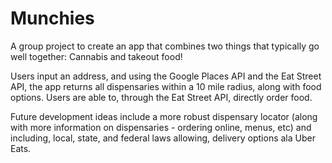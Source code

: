 # Munchies

A group project to create an app that combines  two things that typically go well together:  Cannabis and takeout food!

Users input an address, and using the Google Places API and the Eat Street API, the app returns all dispensaries within a 10 mile radius, along with food options. Users are able to, through the Eat Street API, directly order food.

Future development ideas include a more robust dispensary locator (along with more information on dispensaries - ordering online, menus, etc) and including, local, state, and federal laws allowing, delivery options ala Uber Eats.
